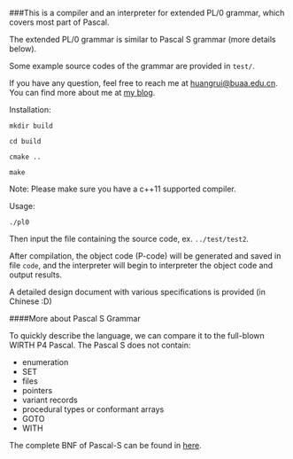 ###This is a compiler and an interpreter for extended PL/0 grammar, which covers most part of Pascal.

The extended PL/0 grammar is similar to Pascal S grammar (more details below).

Some example source codes of the grammar are provided in `test/`.

If you have any question, feel free to reach me at huangrui@buaa.edu.cn. You can find more about me at [my blog](hrlty.github.io).

Installation:

`mkdir build`

`cd build`

`cmake .. `

`make`

Note: Please make sure you have a c++11 supported compiler.

Usage:

`./pl0`

Then input the file containing the source code, ex. `../test/test2`. 

After compilation, the object code (P-code) will be generated and saved in file `code`, and the interpreter will begin to interpreter the object code and output results.

A detailed design document with various specifications is provided (in Chinese :D)

####More about Pascal S Grammar

To quickly describe the language, we can compare it to the full-blown WIRTH P4 Pascal. The Pascal S does not contain:

- enumeration
- SET
- files
- pointers
- variant records
- procedural types or conformant arrays
- GOTO
- WITH

The complete BNF of Pascal-S can be found in [here](http://www.delphifeeds.com/go/s/10435).



